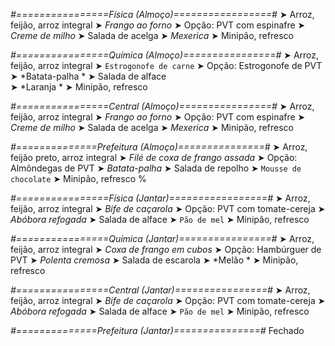 
*#================Física (Almoço)=================#*
➤ Arroz, feijão, arroz integral
➤ *Frango ao forno*
➤ Opção: PVT com espinafre
➤ *Creme de milho*
➤ Salada de acelga
➤ *Mexerica*
➤ Minipão, refresco

*#================Química (Almoço)================#*
➤ Arroz, feijão, arroz integral
➤ `Estrogonofe de carne`
➤ Opção: Estrogonofe de PVT  
➤ *Batata-palha *
➤ Salada de alface    
➤ *Laranja *
➤ Minipão, refresco

*#================Central (Almoço)================#*
➤ Arroz, feijão, arroz integral
➤ *Frango ao forno*
➤ Opção: PVT com espinafre
➤ *Creme de milho*
➤ Salada de acelga
➤ *Mexerica*
➤ Minipão, refresco

*#==============Prefeitura (Almoço)===============#*
➤ Arroz, feijão preto, arroz integral
➤ *Filé de coxa de frango assada*
➤ Opção: Almôndegas de PVT
➤ *Batata-palha*
➤ Salada de repolho
➤ `Mousse de chocolate`
➤ Minipão, refresco
%

*#================Física (Jantar)=================#*
➤ Arroz, feijão, arroz integral
➤ *Bife de caçarola*
➤ Opção: PVT com tomate-cereja
➤ *Abóbora refogada*
➤ Salada de alface
➤ `Pão de mel`
➤ Minipão, refresco

*#================Química (Jantar)================#*
➤ Arroz, feijão, arroz integral
➤ *Coxa de frango em cubos*
➤ Opção: Hambúrguer de PVT
➤ *Polenta cremosa*
➤ Salada de escarola 
➤ *Melão    *
➤ Minipão, refresco

*#================Central (Jantar)================#*
➤ Arroz, feijão, arroz integral
➤ *Bife de caçarola*
➤ Opção: PVT com tomate-cereja
➤ *Abóbora refogada*
➤ Salada de alface
➤ `Pão de mel`
➤ Minipão, refresco

*#==============Prefeitura (Jantar)===============#*
Fechado
